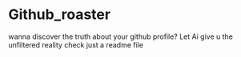 # Github_roaster
wanna discover the truth about your github profile? Let Ai give u the unfiltered reality check
just a readme file
